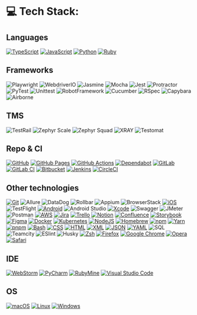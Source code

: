 # 💻 Tech Stack:

## Languages
[![TypeScript](https://img.shields.io/badge/TypeScript-3178C6?logo=typescript&logoColor=fff)](#)
[![JavaScript](https://img.shields.io/badge/JavaScript-F7DF1E?logo=javascript&logoColor=000)](#)
[![Python](https://img.shields.io/badge/Python-3776AB?logo=python&logoColor=fff)](#)
[![Ruby](https://img.shields.io/badge/Ruby-%23CC342D.svg?&logo=ruby&logoColor=white)](#)

## Frameworks
![Playwright](https://img.shields.io/badge/-Playwright-3f9900?style-for-the-badge)
![WebdriverIO](https://img.shields.io/badge/-WebdriverIO-ffa800?style-for-the-badge&logo=webdriverio&logoColor=FFFFFF)
![Jasmine](https://img.shields.io/badge/-Jasmine-8A4182?style-for-the-badge&logo=jasmine&logoColor=FFFFFF)
![Mocha](https://img.shields.io/badge/-Mocha-8D6748?style-for-the-badge&logo=mocha&logoColor=FFFFFF)
![Jest](https://img.shields.io/badge/-Jest-C21325?style-for-the-badge&logo=jest&logoColor=FFFFFF)
![Protractor](https://img.shields.io/badge/-Protractor-0D0D0D?style-for-the-badge&logo=protractor&logoColor=FFFFFF)
![PyTest](https://img.shields.io/badge/-PyTest-009fff?style-for-the-badge&logo=pytest&logoColor=FFFFFF)
![Unittest](https://img.shields.io/badge/-Unittest-0068a6?style-for-the-badge&logo=python&logoColor=FFFFFF)
![RobotFramework](https://img.shields.io/badge/-Robot%20Framework-ffffff?style-for-the-badge&logo=robotframework&logoColor=000000)
![Cucumber](https://img.shields.io/badge/-Cucumber-23D96C?style-for-the-badge&logo=cucumber&logoColor=FFFFFF)
![RSpec](https://img.shields.io/badge/-RSpec-ff0000?style-for-the-badge&logo=ruby&logoColor=ffffff)
![Capybara](https://img.shields.io/badge/-Capybara-00bf55?style-for-the-badge&logo=ruby&logoColor=ffffff)
![Airborne](https://img.shields.io/badge/-Airborne-bf0081?style-for-the-badge&logo=ruby&logoColor=ffffff)

## TMS
![TestRail](https://img.shields.io/badge/-TestRail-7D7D7D?style-for-the-badge&logo=testrail&logoColor=FFFFFF)
![Zephyr Scale](https://img.shields.io/badge/-Zephyr_Scale-0098ff?style-for-the-badge&logo=jirasoftware&logoColor=FFFFFF)
![Zephyr Squad](https://img.shields.io/badge/-Zephyr_Scale-0098ff?style-for-the-badge&logo=jirasoftware&logoColor=FFFFFF)
![XRAY](https://img.shields.io/badge/-XRAY-ffffff?style-for-the-badge&logo=jirasoftware&logoColor=000000)
![Testomat](https://img.shields.io/badge/-Testomat-9f00bf)

## Repo & CI
[![GitHub](https://img.shields.io/badge/GitHub-%23121011.svg?logo=github&logoColor=white)](#)
[![GitHub Pages](https://img.shields.io/badge/GitHub%20Pages-121013?logo=github&logoColor=white)](#)
[![GitHub Actions](https://img.shields.io/badge/GitHub_Actions-2088FF?logo=github-actions&logoColor=white)](#)
[![Dependabot](https://img.shields.io/badge/Dependabot-025E8C?logo=dependabot&logoColor=fff)](#)
[![GitLab](https://img.shields.io/badge/GitLab-FC6D26?logo=gitlab&logoColor=fff)](#)
[![GitLab CI](https://img.shields.io/badge/GitLab%20CI-FC6D26?logo=gitlab&logoColor=fff)](#)
[![Bitbucket](https://img.shields.io/badge/Bitbucket-0052CC?logo=bitbucket&logoColor=fff)](#)
[![Jenkins](https://img.shields.io/badge/Jenkins-D24939?logo=jenkins&logoColor=white)](#)
[![CircleCI](https://img.shields.io/badge/CircleCI-343434?logo=circleci&logoColor=fff)](#)

## Other technologies
[![Git](https://img.shields.io/badge/Git-F05032?logo=git&logoColor=fff)](#)
![Allure](https://img.shields.io/badge/-Allure-00b304)
![DataDog](https://img.shields.io/badge/-DataDog-632CA6?style-for-the-badge&logo=datadog&logoColor=FFFFFF)
![Rollbar](https://img.shields.io/badge/-Rollbar-0081ff)
![Appium](https://img.shields.io/badge/-Appium-472D7B?style-for-the-badge&logo=appium&logoColor=FFFFFF)
![BrowserStack](https://img.shields.io/badge/-BrowserStack-00b304?style-for-the-badge&logo=browserstack&logoColor=FFFFFF)
[![iOS](https://img.shields.io/badge/iOS-000000?&logo=apple&logoColor=white)](#)
![TestFlight](https://img.shields.io/badge/-TestFlight-0D96F6?style-for-the-badge&logo=appstore&logoColor=FFFFFF)
[![Android](https://img.shields.io/badge/Android-3DDC84?logo=android&logoColor=white)](#)
![Android Studio](https://img.shields.io/badge/-Android%20Studio-3DDC84?style-for-the-badge&logo=androidstudio&logoColor=FFFFFF)
[![Xcode](https://img.shields.io/badge/Xcode-007ACC?logo=Xcode&logoColor=white)](#)
![Swagger](https://img.shields.io/badge/-Swagger-85EA2D?style-for-the-badge&logo=swagger&logoColor=000000)
![JMeter](https://img.shields.io/badge/-JMeter-bf9200?style-for-the-badge&logo=apachejmeter&logoColor=ffffff)
![Postman](https://img.shields.io/badge/-Postman-FF6C37?style-for-the-badge&logo=postman&logoColor=FFFFFF)
[![AWS](https://img.shields.io/badge/AWS-%23FF9900.svg?logo=amazon-web-services&logoColor=white)](#)
[![Jira](https://img.shields.io/badge/Jira-0052CC?logo=jira&logoColor=fff)](#)
[![Trello](https://img.shields.io/badge/Trello-0052CC?logo=trello&logoColor=fff)](#)
[![Notion](https://img.shields.io/badge/Notion-000?logo=notion&logoColor=fff)](#)
[![Confluence](https://img.shields.io/badge/Confluence-172B4D?logo=confluence&logoColor=fff)](#)
[![Storybook](https://img.shields.io/badge/Storybook-FF4785?logo=storybook&logoColor=fff)](#)
[![Figma](https://img.shields.io/badge/Figma-F24E1E?logo=figma&logoColor=white)](#)
[![Docker](https://img.shields.io/badge/Docker-2496ED?logo=docker&logoColor=fff)](#)
[![Kubernetes](https://img.shields.io/badge/Kubernetes-326CE5?logo=kubernetes&logoColor=fff)](#)
[![NodeJS](https://img.shields.io/badge/Node.js-6DA55F?logo=node.js&logoColor=white)](#)
[![Homebrew](https://img.shields.io/badge/Homebrew-FBB040?logo=homebrew&logoColor=fff)](#)
[![npm](https://img.shields.io/badge/npm-CB3837?logo=npm&logoColor=fff)](#)
[![Yarn](https://img.shields.io/badge/Yarn-2C8EBB?logo=yarn&logoColor=fff)](#)
[![pnpm](https://img.shields.io/badge/pnpm-F69220?logo=pnpm&logoColor=fff)](#)
[![Bash](https://img.shields.io/badge/Bash-4EAA25?logo=gnubash&logoColor=fff)](#)
[![CSS](https://img.shields.io/badge/CSS-1572B6?logo=css3&logoColor=fff)](#)
[![HTML](https://img.shields.io/badge/HTML-%23E34F26.svg?logo=html5&logoColor=white)](#)
[![XML](https://img.shields.io/badge/XML-767C52?logo=xml&logoColor=fff)](#)
[![JSON](https://img.shields.io/badge/JSON-000?logo=json&logoColor=fff)](#)
[![YAML](https://img.shields.io/badge/YAML-CB171E?logo=yaml&logoColor=fff)](#)
![SQL](https://img.shields.io/badge/-SQL-CC2927?style-for-the-badge&logo=sqlite&logoColor=FFFFFF)
![Teamcity](https://img.shields.io/badge/-TeamCity-000000?style-for-the-badge&logo=teamcity&logoColor=FFFFFF)
![ESlint](https://img.shields.io/badge/-ESlint-4B32C3?style-for-the-badge&logo=eslint&logoColor=FFFFFF)
![Husky](https://img.shields.io/badge/-Husky-ff004d)
[![Zsh](https://img.shields.io/badge/Zsh-F15A24?logo=zsh&logoColor=fff)](#)
[![Firefox](https://img.shields.io/badge/Firefox-FF7139?logo=Firefox&logoColor=white)](#)
[![Google Chrome](https://img.shields.io/badge/Google%20Chrome-4285F4?logo=GoogleChrome&logoColor=white)](#)
[![Opera](https://img.shields.io/badge/Opera-FF1B2D?logo=Opera&logoColor=white)](#)
[![Safari](https://img.shields.io/badge/Safari-006CFF?logo=safari&logoColor=fff)](#)

## IDE
[![WebStorm](https://img.shields.io/badge/WebStorm-000?logo=webstorm&logoColor=fff)](#)
[![PyCharm](https://img.shields.io/badge/PyCharm-000?logo=pycharm&logoColor=fff)](#)
[![RubyMine](https://img.shields.io/badge/-RubyMine-000000?style-for-the-badge&logo=rubymine&logoColor=FFFFFF)](#)
[![Visual Studio Code](https://custom-icon-badges.demolab.com/badge/Visual%20Studio%20Code-0078d7.svg?logo=vsc&logoColor=white)](#)

## OS
[![macOS](https://img.shields.io/badge/macOS-000000?logo=apple&logoColor=F0F0F0)](#)
[![Linux](https://img.shields.io/badge/Linux-FCC624?logo=linux&logoColor=black)](#)
[![Windows](https://custom-icon-badges.demolab.com/badge/Windows-0078D6?logo=windows11&logoColor=white)](#)
